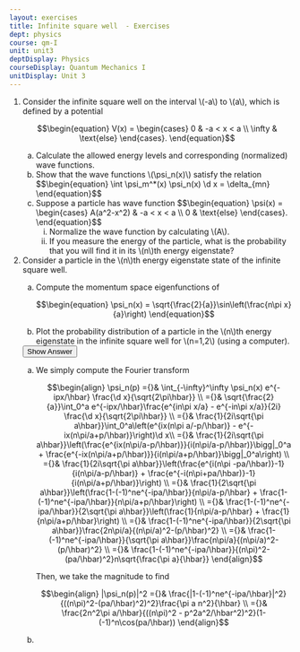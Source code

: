 ```yaml
---
layout: exercises
title: Infinite square well  - Exercises
dept: physics
course: qm-I
unit: unit3
deptDisplay: Physics
courseDisplay: Quantum Mechanics I
unitDisplay: Unit 3
---
```

<ol>
<li> <div class="exercise">  Consider the infinite square well on the interval \(-a\) to \(a\), which is defined by a potential

$$\begin{equation}
V(x) = \begin{cases}
0 & -a < x < a \\
\infty & \text{else}
\end{cases}.
\end{equation}$$

<ol type="a">
<li> Calculate the allowed energy levels and corresponding (normalized) wave functions.
</li>
<li> Show that the wave functions \(\psi_n(x)\) satisfy the relation
$$\begin{equation}
\int \psi_m^*(x) \psi_n(x) \d x = \delta_{mn}
\end{equation}$$
</li>
<li> Suppose a particle has wave function
$$\begin{equation}
\psi(x) = \begin{cases} 
A(a^2-x^2) & -a < x < a \\
0 & \text{else}
\end{cases}.
\end{equation}$$ 
<ol type="i">
<li> Normalize the wave function by calculating \(A\).
</li>
<li> If you measure the energy of the particle, what is the probability that you will find it in its \(n\)th energy eigenstate?
</li></ol>
</li></ol>

</div> </li>
<li> <div class="exercise">  Consider a particle in the \(n\)th energy eigenstate state of the infinite square well.
<ol type="a">
<li> Compute the momentum space eigenfunctions of 

$$\begin{equation}
\psi_n(x) = \sqrt{\frac{2}{a}}\sin\left(\frac{n\pi x}{a}\right)
\end{equation}$$

</li>
<li> Plot the probability distribution of a particle in the \(n\)th energy eigenstate in the infinite square well for \(n=1,2\) (using a computer).
</li></ol>

<div class="answerBox"> 
 <button onclick="myFunction('answer40')" class="answerButton">Show Answer</button> 
 <div  id='answer40' class="answer" >
<ol type="a">
<li> 
We simply compute the Fourier transform 

$$\begin{align}
\psi_n(p) ={}& \int_{-\infty}^\infty \psi_n(x) e^{-ipx/\hbar} \frac{\d x}{\sqrt{2\pi\hbar}} \\
={}& \sqrt{\frac{2}{a}}\int_0^a e^{-ipx/\hbar}\frac{e^{in\pi x/a} - e^{-in\pi x/a}}{2i} \frac{\d x}{\sqrt{2\pi\hbar}} \\
={}& \frac{1}{2i\sqrt{\pi a\hbar}}\int_0^a\left(e^{ix(n\pi a/-p/\hbar)} - e^{-ix(n\pi/a+p/\hbar)}\right)\d x\\
={}& \frac{1}{2i\sqrt{\pi a\hbar}}\left(\frac{e^{ix(n\pi/a-p/\hbar)}}{i(n\pi/a-p/\hbar)}\bigg|_0^a + \frac{e^{-ix(n\pi/a+p/\hbar)}}{i(n\pi/a+p/\hbar)}\bigg|_0^a\right) \\
={}& \frac{1}{2i\sqrt{\pi a\hbar}}\left(\frac{e^{i(n\pi -pa/\hbar)}-1}{i(n\pi/a-p/\hbar)} + \frac{e^{-i(n\pi+pa/\hbar)}-1}{i(n\pi/a+p/\hbar)}\right) \\
={}& \frac{1}{2\sqrt{\pi a\hbar}}\left(\frac{1-(-1)^ne^{-ipa/\hbar}}{n\pi/a-p/\hbar} + \frac{1-(-1)^ne^{-ipa/\hbar}}{n\pi/a+p/\hbar}\right) \\
={}& \frac{1-(-1)^ne^{-ipa/\hbar}}{2\sqrt{\pi a\hbar}}\left(\frac{1}{n\pi/a-p/\hbar} + \frac{1}{n\pi/a+p/\hbar}\right) \\
={}& \frac{1-(-1)^ne^{-ipa/\hbar}}{2\sqrt{\pi a\hbar}}\frac{2n\pi/a}{(n\pi/a)^2-(p/\hbar)^2} \\
={}& \frac{1-(-1)^ne^{-ipa/\hbar}}{\sqrt{\pi a\hbar}}\frac{n\pi/a}{(n\pi/a)^2-(p/\hbar)^2} \\
={}& \frac{1-(-1)^ne^{-ipa/\hbar}}{(n\pi)^2-(pa/\hbar)^2}n\sqrt{\frac{\pi a}{\hbar}}
\end{align}$$

Then, we take the magnitude to find 

$$\begin{align}
|\psi_n(p)|^2 ={}& \frac{|1-(-1)^ne^{-ipa/\hbar}|^2}{((n\pi)^2-(pa/\hbar)^2)^2}\frac{\pi a n^2}{\hbar} \\
={}& \frac{2n^2\pi a/\hbar}{((n\pi)^2 - p^2a^2/\hbar^2)^2}(1-(-1)^n\cos(pa/\hbar))
\end{align}$$

</li>
<li> 
</li></ol>
</div> 
 </div>
</div> </li></ol>

